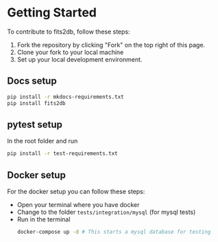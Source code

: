 # __Getting Started__

To contribute to fits2db, follow these steps:

1. Fork the repository by clicking "Fork" on the top right of this page.
2. Clone your fork to your local machine
3. Set up your local development environment.

## Docs setup
```bash
pip install -r mkdocs-requirements.txt
pip install fits2db
```

## pytest setup 
In the root folder and run 
```bash
pip install -r test-requirements.txt
```

## Docker setup
For the docker setup you can follow these steps:

- Open your terminal where you have docker 
- Change to the folder `tests/integration/mysql` (for mysql tests)
- Run in the terminal 
    ```bash
    docker-compose up -d # This starts a mysql database for testing
    ```



